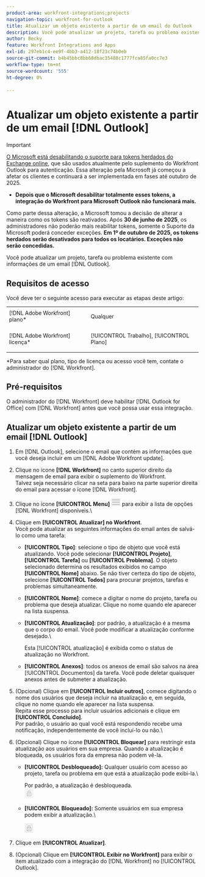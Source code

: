 ```yaml
---
product-area: workfront-integrations;projects
navigation-topic: workfront-for-outlook
title: Atualizar um objeto existente a partir de um email do Outlook
description: Você pode atualizar um projeto, tarefa ou problema existente com informações de um email do Outlook.
author: Becky
feature: Workfront Integrations and Apps
exl-id: 297eb1c4-ee9f-4bb3-a412-18f23c74b0eb
source-git-commit: b4b45bbc8bb68dbac35488c1777fca85fa0cc7e3
workflow-type: tm+mt
source-wordcount: '555'
ht-degree: 0%

---
```


# Atualizar um objeto existente a partir de um email [!DNL Outlook]

>[!IMPORTANT]
>
>[O Microsoft está desabilitando o suporte para tokens herdados do Exchange online](https://learn.microsoft.com/en-us/office/dev/add-ins/outlook/faq-nested-app-auth-outlook-legacy-tokens), que são usados atualmente pelo suplemento do Workfront Outlook para autenticação. Essa alteração pela Microsoft já começou a afetar os clientes e continuará a ser implementada em fases até outubro de 2025.
>
>* **Depois que o Microsoft desabilitar totalmente esses tokens, a integração do Workfront para Microsoft Outlook não funcionará mais.**
>
>Como parte dessa alteração, a Microsoft tomou a decisão de alterar a maneira como os tokens são reativados. Após **30 de junho de 2025**, os administradores não poderão mais reabilitar tokens, somente o Suporte da Microsoft poderá conceder exceções. **Em 1º de outubro de 2025, os tokens herdados serão desativados para todos os locatários. Exceções não serão concedidas.**

Você pode atualizar um projeto, tarefa ou problema existente com informações de um email [!DNL Outlook].


## Requisitos de acesso

Você deve ter o seguinte acesso para executar as etapas deste artigo:

<table style="table-layout:auto"> 
 <col> 
 <col> 
 <tbody> 
  <tr> 
   <td role="rowheader">[!DNL Adobe Workfront] plano*</td> 
   <td> <p>Qualquer</p> </td> 
  </tr> 
  <tr> 
   <td role="rowheader">[!DNL Adobe Workfront] licença*</td> 
   <td> <p>[!UICONTROL Trabalho], [!UICONTROL Plano]</p> </td> 
  </tr> 
 </tbody> 
</table>

&#42;Para saber qual plano, tipo de licença ou acesso você tem, contate o administrador do [!DNL Workfront].

## Pré-requisitos

O administrador do [!DNL Workfront] deve habilitar [!DNL Outlook for Office] com [!DNL Workfront] antes que você possa usar essa integração.

## Atualizar um objeto existente a partir de um email [!DNL Outlook]

1. Em [!DNL Outlook], selecione o email que contém as informações que você deseja incluir em um [!DNL Adobe Workfront update].
1. Clique no ícone **[!DNL Workfront]** no canto superior direito da mensagem de email para exibir o suplemento do Workfront.\
   Talvez seja necessário clicar na seta para baixo na parte superior direita do email para acessar o ícone [!DNL Workfront].

1. Clique no ícone **[!UICONTROL Menu]** ![o365_addin_menu_icon.png](assets/o365-addin-menu2-icon.png) para exibir a lista de opções [!DNL Workfront] disponíveis.\


1. Clique em **[!UICONTROL Atualizar] no Workfront**.\
   Você pode atualizar as seguintes informações do email antes de salvá-lo como uma tarefa:

   * **[!UICONTROL Tipo]**: selecione o tipo de objeto que você está atualizando. Você pode selecionar **[!UICONTROL Projeto]**, **[!UICONTROL Tarefa]** ou **[!UICONTROL Problema]**. O objeto selecionado determina os resultados exibidos no campo **[!UICONTROL Nome]** abaixo. Se não tiver certeza do tipo de objeto, selecione **[!UICONTROL Todos]** para procurar projetos, tarefas e problemas simultaneamente.

   * **[!UICONTROL Nome]**: comece a digitar o nome do projeto, tarefa ou problema que deseja atualizar. Clique no nome quando ele aparecer na lista suspensa.
   * **[!UICONTROL Atualização]**: por padrão, a atualização é a mesma que o corpo do email. Você pode modificar a atualização conforme desejado.\

     Esta [!UICONTROL atualização] é exibida como o status de atualização no Workfront.

   * **[!UICONTROL Anexos]**: todos os anexos de email são salvos na área [!UICONTROL Documentos] da tarefa. Você pode deletar quaisquer anexos antes de submeter a atualização.

1. (Opcional) Clique em **[!UICONTROL Incluir outros]**, comece digitando o nome dos usuários que deseja incluir na atualização e, em seguida, clique no nome quando ele aparecer na lista suspensa.\
   Repita esse processo para incluir usuários adicionais e clique em **[!UICONTROL Concluído]**.\
   Por padrão, o usuário ao qual você está respondendo recebe uma notificação, independentemente de você incluí-lo ou não.\

1. (Opcional) Clique no ícone **[!UICONTROL Bloquear]** para restringir esta atualização aos usuários em sua empresa. Quando a atualização é bloqueada, os usuários fora da empresa não podem vê-la.

   * **[!UICONTROL Desbloqueado]:** Qualquer usuário com acesso ao projeto, tarefa ou problema em que está a atualização pode exibi-la.\

     Por padrão, a atualização é desbloqueada.\
      ![o365_addin_unlock.png](assets/o365-addin-unlock.png)

   * **[!UICONTROL Bloqueado]:** Somente usuários em sua empresa podem exibir a atualização.\

     ![o365_addin_lock.png](assets/o365-addin-lock.png)

1. Clique em **[!UICONTROL Atualizar]**.
1. (Opcional) Clique em **[!UICONTROL Exibir no Workfront]** para exibir o item atualizado com a integração do [!DNL Workfront] no [!UICONTROL Outlook].
